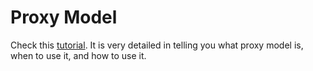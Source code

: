 # Proxy Model

Check this [tutorial](https://wellfire.co/learn/using-django-proxy-models/). It is very detailed in telling you what proxy model is, when to use it, and how to use it. 
